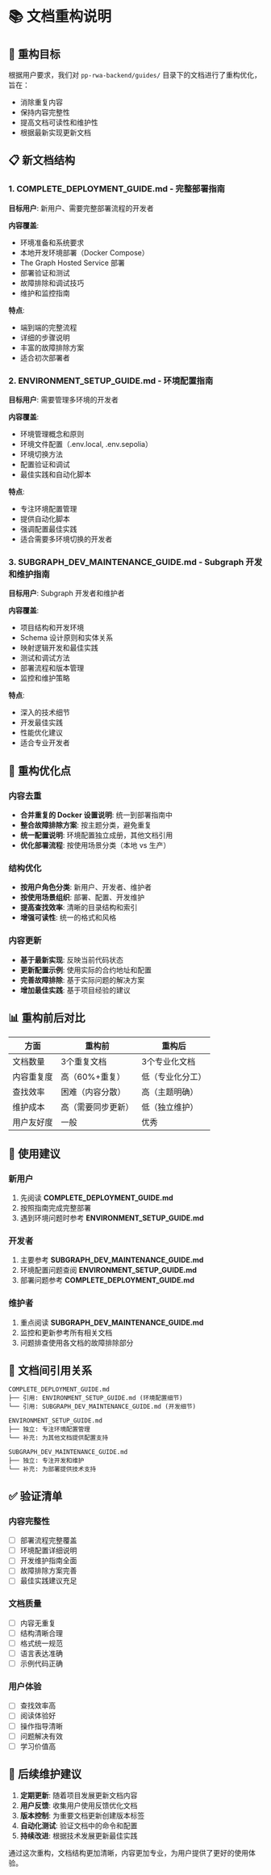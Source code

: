 # 📚 文档重构说明

## 🎯 重构目标

根据用户要求，我们对 `pp-rwa-backend/guides/` 目录下的文档进行了重构优化，旨在：
- 消除重复内容
- 保持内容完整性
- 提高文档可读性和维护性
- 根据最新实现更新文档

## 📋 新文档结构

### 1. **COMPLETE_DEPLOYMENT_GUIDE.md** - 完整部署指南
**目标用户**: 新用户、需要完整部署流程的开发者

**内容覆盖**:
- 环境准备和系统要求
- 本地开发环境部署（Docker Compose）
- The Graph Hosted Service 部署
- 部署验证和测试
- 故障排除和调试技巧
- 维护和监控指南

**特点**:
- 端到端的完整流程
- 详细的步骤说明
- 丰富的故障排除方案
- 适合初次部署者

### 2. **ENVIRONMENT_SETUP_GUIDE.md** - 环境配置指南
**目标用户**: 需要管理多环境的开发者

**内容覆盖**:
- 环境管理概念和原则
- 环境文件配置（.env.local, .env.sepolia）
- 环境切换方法
- 配置验证和调试
- 最佳实践和自动化脚本

**特点**:
- 专注环境配置管理
- 提供自动化脚本
- 强调配置最佳实践
- 适合需要多环境切换的开发者

### 3. **SUBGRAPH_DEV_MAINTENANCE_GUIDE.md** - Subgraph 开发和维护指南
**目标用户**: Subgraph 开发者和维护者

**内容覆盖**:
- 项目结构和开发环境
- Schema 设计原则和实体关系
- 映射逻辑开发和最佳实践
- 测试和调试方法
- 部署流程和版本管理
- 监控和维护策略

**特点**:
- 深入的技术细节
- 开发最佳实践
- 性能优化建议
- 适合专业开发者

## 🔧 重构优化点

### 内容去重
- **合并重复的 Docker 设置说明**: 统一到部署指南中
- **整合故障排除方案**: 按主题分类，避免重复
- **统一配置说明**: 环境配置独立成册，其他文档引用
- **优化部署流程**: 按使用场景分类（本地 vs 生产）

### 结构优化
- **按用户角色分类**: 新用户、开发者、维护者
- **按使用场景组织**: 部署、配置、开发维护
- **提高查找效率**: 清晰的目录结构和索引
- **增强可读性**: 统一的格式和风格

### 内容更新
- **基于最新实现**: 反映当前代码状态
- **更新配置示例**: 使用实际的合约地址和配置
- **完善故障排除**: 基于实际问题的解决方案
- **增加最佳实践**: 基于项目经验的建议

## 📊 重构前后对比

| 方面 | 重构前 | 重构后 |
|------|--------|--------|
| 文档数量 | 3个重复文档 | 3个专业化文档 |
| 内容重复度 | 高（60%+重复） | 低（专业化分工） |
| 查找效率 | 困难（内容分散） | 高（主题明确） |
| 维护成本 | 高（需要同步更新） | 低（独立维护） |
| 用户友好度 | 一般 | 优秀 |

## 🎯 使用建议

### 新用户
1. 先阅读 **COMPLETE_DEPLOYMENT_GUIDE.md**
2. 按照指南完成完整部署
3. 遇到环境问题时参考 **ENVIRONMENT_SETUP_GUIDE.md**

### 开发者
1. 主要参考 **SUBGRAPH_DEV_MAINTENANCE_GUIDE.md**
2. 环境配置问题查阅 **ENVIRONMENT_SETUP_GUIDE.md**
3. 部署问题参考 **COMPLETE_DEPLOYMENT_GUIDE.md**

### 维护者
1. 重点阅读 **SUBGRAPH_DEV_MAINTENANCE_GUIDE.md**
2. 监控和更新参考所有相关文档
3. 问题排查使用各文档的故障排除部分

## 🔗 文档间引用关系

```
COMPLETE_DEPLOYMENT_GUIDE.md
├── 引用: ENVIRONMENT_SETUP_GUIDE.md (环境配置细节)
└── 引用: SUBGRAPH_DEV_MAINTENANCE_GUIDE.md (开发细节)

ENVIRONMENT_SETUP_GUIDE.md
├── 独立: 专注环境配置管理
└── 补充: 为其他文档提供配置支持

SUBGRAPH_DEV_MAINTENANCE_GUIDE.md
├── 独立: 专注开发和维护
└── 补充: 为部署提供技术支持
```

## ✅ 验证清单

### 内容完整性
- [ ] 部署流程完整覆盖
- [ ] 环境配置详细说明
- [ ] 开发维护指南全面
- [ ] 故障排除方案完善
- [ ] 最佳实践建议充足

### 文档质量
- [ ] 内容无重复
- [ ] 结构清晰合理
- [ ] 格式统一规范
- [ ] 语言表达准确
- [ ] 示例代码正确

### 用户体验
- [ ] 查找效率高
- [ ] 阅读体验好
- [ ] 操作指导清晰
- [ ] 问题解决有效
- [ ] 学习价值高

## 🚀 后续维护建议

1. **定期更新**: 随着项目发展更新文档内容
2. **用户反馈**: 收集用户使用反馈优化文档
3. **版本控制**: 为重要文档更新创建版本标签
4. **自动化测试**: 验证文档中的命令和配置
5. **持续改进**: 根据技术发展更新最佳实践

通过这次重构，文档结构更加清晰，内容更加专业，为用户提供了更好的使用体验。